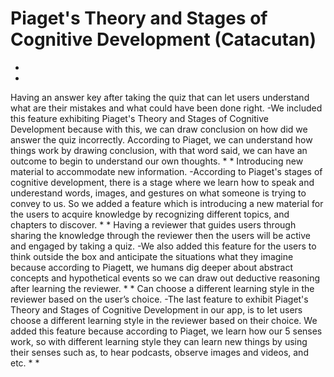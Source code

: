 # Piaget's Theory and Stages of Cognitive Development (Catacutan)
*
*
Having an answer key after taking the quiz that can let users understand what are their mistakes and what could have been done right.
-We included this feature exhibiting Piaget's Theory and Stages of Cognitive Development because with this, we can draw conclusion on how did we answer the quiz incorrectly. According to Piaget, we can understand how things work by drawing conclusion, with that word said, we can have an outcome to begin to understand our own thoughts.
*
*
Introducing new material to accommodate new information.
-According to Piaget's stages of cognitive development, there is a stage where we learn how to speak and underestand words, images, and gestures on what someone is trying to convey to us. So we added a feature which is introducing a new material for the users to acquire knowledge by recognizing different topics, and chapters to discover.
*
*
Having a reviewer that guides users through sharing the knowledge through the reviewer then the users will be active and engaged by taking a quiz.
-We also added this feature for the users to think outside the box and anticipate the situations what they imagine because according to Piagett, we humans dig deeper about abstract concepts and hypothetical events so we can draw out deductive reasoning after learning the reviewer.
*
*
Can choose a different learning style in the reviewer based on the user’s choice.
-The last feature to exhibit Piaget's Theory and Stages of Cognitive Development in our app, is to let users choose a different learning style in the reviewer based on their choice. We added this feature because according to Piaget, we learn how our 5 senses work, so with different learning style they can learn new things by using their senses such as, to hear podcasts, observe images and videos, and etc. 
*
*

